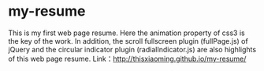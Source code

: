 # my-resume
This is my first web page resume. Here the animation property of css3 is the key of the work. In addition, the scroll fullscreen plugin (fullPage.js) of jQuery and the circular indicator plugin (radialIndicator.js) are also highlights of this web page resume.
Link：http://thisxiaoming.github.io/my-resume/
